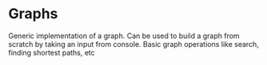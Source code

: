 # Graphs

Generic implementation of a graph. Can be used to build a graph from scratch by taking an input from console. Basic graph operations like search, finding shortest paths, etc

